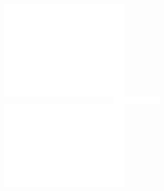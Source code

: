 <img align="left" src="/github-metrics.svg" alt="Metrics" width="390">
<img align="right" src="/metrics.plugin.habits.facts.svg" alt="facts" width="150">
<img align="left" src="/metrics.plugin.isocalendar.fullyear.svg" alt="Metrics" width="390">

